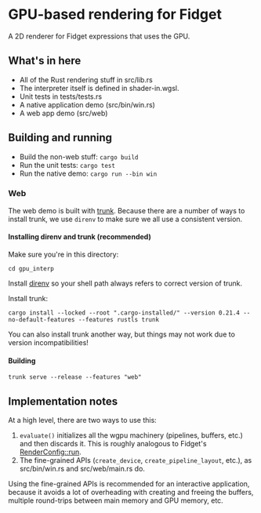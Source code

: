 # GPU-based rendering for Fidget

A 2D renderer for Fidget expressions that uses the GPU.

## What's in here

- All of the Rust rendering stuff in src/lib.rs
- The interpreter itself is defined in shader-in.wgsl.
- Unit tests in tests/tests.rs
- A native application demo (src/bin/win.rs)
- A web app demo (src/web)

## Building and running

- Build the non-web stuff: `cargo build`
- Run the unit tests: `cargo test`
- Run the native demo: `cargo run --bin win`

### Web

The web demo is built with [trunk](https://trunkrs.dev/). Because there are a number of ways to install trunk, we use `direnv` to make sure we all use a consistent version.

#### Installing direnv and trunk (recommended)

Make sure you're in this directory:

    cd gpu_interp

Install [direnv](https://direnv.net/) so your shell path always refers to correct version of trunk.

Install trunk:

    cargo install --locked --root ".cargo-installed/" --version 0.21.4 --no-default-features --features rustls trunk

You can also install trunk another way, but things may not work due to version incompatibilities!

#### Building

    trunk serve --release --features "web"

## Implementation notes

At a high level, there are two ways to use this:

1. `evaluate()` initializes all the wgpu machinery (pipelines, buffers, etc.) and then discards it. This is roughly analogous to Fidget's [RenderConfig::run](https://docs.rs/fidget/latest/fidget/render/struct.RenderConfig.html#method.run).
2. The fine-grained APIs (`create_device`, `create_pipeline_layout`, etc.), as src/bin/win.rs and src/web/main.rs do.

Using the fine-grained APIs is recommended for an interactive application, because it avoids a lot of overheading with creating and freeing the buffers, multiple round-trips between main memory and GPU memory, etc.
